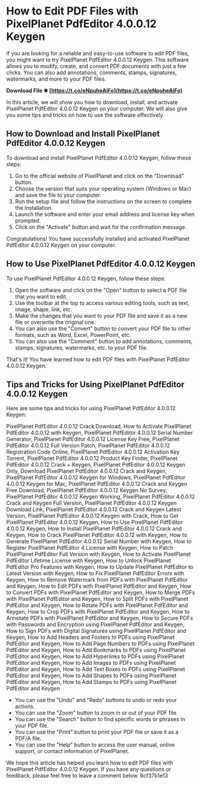 # How to Edit PDF Files with PixelPlanet PdfEditor 4.0.0.12 Keygen
 
If you are looking for a reliable and easy-to-use software to edit PDF files, you might want to try PixelPlanet PdfEditor 4.0.0.12 Keygen. This software allows you to modify, create, and convert PDF documents with just a few clicks. You can also add annotations, comments, stamps, signatures, watermarks, and more to your PDF files.
 
**Download File ✸ [https://t.co/eNpuheAiFo](https://t.co/eNpuheAiFo)**


 
In this article, we will show you how to download, install, and activate PixelPlanet PdfEditor 4.0.0.12 Keygen on your computer. We will also give you some tips and tricks on how to use the software effectively.
 
## How to Download and Install PixelPlanet PdfEditor 4.0.0.12 Keygen
 
To download and install PixelPlanet PdfEditor 4.0.0.12 Keygen, follow these steps:
 
1. Go to the official website of PixelPlanet and click on the "Download" button.
2. Choose the version that suits your operating system (Windows or Mac) and save the file to your computer.
3. Run the setup file and follow the instructions on the screen to complete the installation.
4. Launch the software and enter your email address and license key when prompted.
5. Click on the "Activate" button and wait for the confirmation message.

Congratulations! You have successfully installed and activated PixelPlanet PdfEditor 4.0.0.12 Keygen on your computer.
 
## How to Use PixelPlanet PdfEditor 4.0.0.12 Keygen
 
To use PixelPlanet PdfEditor 4.0.0.12 Keygen, follow these steps:

1. Open the software and click on the "Open" button to select a PDF file that you want to edit.
2. Use the toolbar at the top to access various editing tools, such as text, image, shape, link, etc.
3. Make the changes that you want to your PDF file and save it as a new file or overwrite the original one.
4. You can also use the "Convert" button to convert your PDF file to other formats, such as Word, Excel, PowerPoint, etc.
5. You can also use the "Comment" button to add annotations, comments, stamps, signatures, watermarks, etc. to your PDF file.

That's it! You have learned how to edit PDF files with PixelPlanet PdfEditor 4.0.0.12 Keygen.
 
## Tips and Tricks for Using PixelPlanet PdfEditor 4.0.0.12 Keygen
 
Here are some tips and tricks for using PixelPlanet PdfEditor 4.0.0.12 Keygen:
 
PixelPlanet PdfEditor 4.0.0.12 Crack Download,  How to Activate PixelPlanet PdfEditor 4.0.0.12 with Keygen,  PixelPlanet PdfEditor 4.0.0.12 Serial Number Generator,  PixelPlanet PdfEditor 4.0.0.12 License Key Free,  PixelPlanet PdfEditor 4.0.0.12 Full Version Patch,  PixelPlanet PdfEditor 4.0.0.12 Registration Code Online,  PixelPlanet PdfEditor 4.0.0.12 Activation Key Torrent,  PixelPlanet PdfEditor 4.0.0.12 Product Key Finder,  PixelPlanet PdfEditor 4.0.0.12 Crack + Keygen,  PixelPlanet PdfEditor 4.0.0.12 Keygen Only,  Download PixelPlanet PdfEditor 4.0.0.12 Crack and Keygen,  PixelPlanet PdfEditor 4.0.0.12 Keygen for Windows,  PixelPlanet PdfEditor 4.0.0.12 Keygen for Mac,  PixelPlanet PdfEditor 4.0.0.12 Crack and Keygen Free Download,  PixelPlanet PdfEditor 4.0.0.12 Keygen No Survey,  PixelPlanet PdfEditor 4.0.0.12 Keygen Working,  PixelPlanet PdfEditor 4.0.0.12 Crack and Keygen Full Version,  PixelPlanet PdfEditor 4.0.0.12 Keygen Download Link,  PixelPlanet PdfEditor 4.0.0.12 Crack and Keygen Latest Version,  PixelPlanet PdfEditor 4.0.0.12 Keygen with Crack,  How to Get PixelPlanet PdfEditor 4.0.0.12 Keygen,  How to Use PixelPlanet PdfEditor 4.0.0.12 Keygen,  How to Install PixelPlanet PdfEditor 4.0.0.12 Crack and Keygen,  How to Crack PixelPlanet PdfEditor 4.0.0.12 with Keygen,  How to Generate PixelPlanet PdfEditor 4.0.0.12 Serial Number with Keygen,  How to Register PixelPlanet PdfEditor 4 License with Keygen,  How to Patch PixelPlanet PdfEditor Full Version with Keygen,  How to Activate PixelPlanet PdfEditor Lifetime License with Keygen,  How to Unlock PixelPlanet PdfEditor Pro Features with Keygen,  How to Update PixelPlanet PdfEditor to Latest Version with Keygen,  How to Fix PixelPlanet PdfEditor Errors with Keygen,  How to Remove Watermark from PDFs with PixelPlanet PdfEditor and Keygen,  How to Edit PDFs with PixelPlanet PdfEditor and Keygen,  How to Convert PDFs with PixelPlanet PdfEditor and Keygen,  How to Merge PDFs with PixelPlanet PdfEditor and Keygen,  How to Split PDFs with PixelPlanet PdfEditor and Keygen,  How to Rotate PDFs with PixelPlanet PdfEditor and Keygen,  How to Crop PDFs with PixelPlanet PdfEditor and Keygen,  How to Annotate PDFs with PixelPlanet PdfEditor and Keygen,  How to Secure PDFs with Passwords and Encryption using PixelPlanet PdfEditor and Keygen,  How to Sign PDFs with Digital Signatures using PixelPlanet PdfEditor and Keygen,  How to Add Headers and Footers to PDFs using PixelPlanet PdfEditor and Keygen,  How to Add Page Numbers to PDFs using PixelPlanet PdfEditor and Keygen,  How to Add Bookmarks to PDFs using PixelPlanet PdfEditor and Keygen,  How to Add Hyperlinks to PDFs using PixelPlanet PdfEditor and Keygen,  How to Add Images to PDFs using PixelPlanet PdfEditor and Keygen,  How to Add Text Boxes to PDFs using PixelPlanet PdfEditor and Keygen,  How to Add Shapes to PDFs using PixelPlanet PdfEditor and Keygen,  How to Add Stamps to PDFs using PixelPlanet PdfEditor and Keygen

- You can use the "Undo" and "Redo" buttons to undo or redo your actions.
- You can use the "Zoom" button to zoom in or out of your PDF file.
- You can use the "Search" button to find specific words or phrases in your PDF file.
- You can use the "Print" button to print your PDF file or save it as a PDF/A file.
- You can use the "Help" button to access the user manual, online support, or contact information of PixelPlanet.

We hope this article has helped you learn how to edit PDF files with PixelPlanet PdfEditor 4.0.0.12 Keygen. If you have any questions or feedback, please feel free to leave a comment below.
 8cf37b1e13
 
